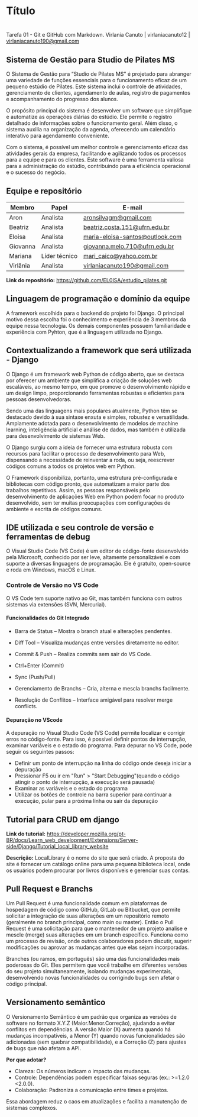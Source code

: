 # Título <h1>
Tarefa 01 - Git e GitHub com Markdown.
Virlania Canuto | virlaniacanuto12 | virlaniacanuto190@gmail.com
## Sistema de Gestão para Studio de Pilates MS
O Sistema de Gestão para “Studio de Pilates MS” é projetado para abranger uma
variedade de funções essenciais para o funcionamento eficaz de um pequeno estúdio de
Pilates. Este sistema inclui o controle de atividades, gerenciamento de clientes, agendamento de aulas, registro de pagamentos e acompanhamento do progresso dos alunos.

O propósito principal do sistema é desenvolver um software que simplifique e automatize
as operações diárias do estúdio. Ele permite o registro detalhado de informações sobre o
funcionamento geral. Além disso, o sistema auxilia na organização da agenda, oferecendo um calendário interativo para agendamento conveniente.

Com o sistema, é possível um melhor controle e gerenciamento eficaz das atividades
gerais da empresa, facilitando e agilizando todos os processos para a equipe e para os
clientes. Este software é uma ferramenta valiosa para a administração do estúdio,
contribuindo para a eficiência operacional e o sucesso do negócio.
## Equipe e repositório

Membro     |     Papel   |   E-mail   |
---------  | ----------- | ---------- |
Aron       | Analista           | aronsilvagm@gmail.com
Beatriz    | Analista           | beatriz.costa.151@ufrn.edu.br
Eloisa     | Analista           | maria-eloisa-santos@outlook.com
Giovanna   | Analista           | giovanna.melo.710@ufrn.edu.br
Mariana    | Líder técnico      | mari_caico@yahoo.com.br
Virlânia   | Analista           | virlaniacanuto190@gmail.com

**Link do repositório:** https://github.com/EL0ISA/estudio_pilates.git 

## Linguagem de programação e domínio da equipe 

A framework escolhida para o backend do projeto foi Django. O principal motivo dessa escolha foi o conhecimento e experiência de 3 membros da equipe nessa tecnologia. Os demais componentes possuem familiaridade e experiência com Pyhton, que é a linguagem utilizada no Django. 

## Contextualizando a framework que será utilizada - Django 

O Django é um framework web Python de código aberto, que se destaca por oferecer um ambiente que simplifica a criação de soluções web escaláveis, ao mesmo tempo, em que promove o desenvolvimento rápido e um design limpo, proporcionando ferramentas robustas e eficientes para pessoas desenvolvedoras.

Sendo uma das linguagens mais populares atualmente, Python têm se destacado devido à sua sintaxe enxuta e simples, robustez e versatilidade. Amplamente adotada para o desenvolvimento de modelos de machine learning, inteligência artificial e análise de dados, mas também é utilizada para desenvolvimento de sistemas Web.

O Django surgiu com a ideia de fornecer uma estrutura robusta com recursos para facilitar o processo de desenvolvimento para Web, dispensando a necessidade de reinventar a roda, ou seja, reescrever códigos comuns a todos os projetos web em Python.

O Framework disponibiliza, portanto, uma estrutura pré-configurada e bibliotecas com código pronto, que automatizam a maior parte dos trabalhos repetitivos. Assim, as pessoas responsáveis pelo desenvolvimento de aplicações Web em Python podem focar no produto desenvolvido, sem ter muitas preocupações com configurações de ambiente e escrita de códigos comuns.

## IDE utilizada e seu controle de versão e ferramentas de debug

O Visual Studio Code (VS Code) é um editor de código-fonte desenvolvido pela Microsoft, conhecido por ser leve, altamente personalizável e com suporte a diversas linguagens de programação. Ele é gratuito, open-source e roda em Windows, macOS e Linux.

### Controle de Versão no VS Code
O VS Code tem suporte nativo ao Git, mas também funciona com outros sistemas via extensões (SVN, Mercurial).

#### Funcionalidades do Git Integrado

- Barra de Status – Mostra o branch atual e alterações pendentes.

- Diff Tool – Visualiza mudanças entre versões diretamente no editor.

- Commit & Push – Realiza commits sem sair do VS Code.

- Ctrl+Enter (Commit)

- Sync (Push/Pull)

- Gerenciamento de Branchs – Cria, alterna e mescla branchs facilmente.

- Resolução de Conflitos – Interface amigável para resolver merge conflicts.

#### Depuração no VScode

A depuração no Visual Studio Code (VS Code) permite localizar e corrigir erros no código-fonte. Para isso, é possível definir pontos de interrupção, examinar variáveis e o estado do programa. 
Para depurar no VS Code, pode seguir os seguintes passos:

- Definir um ponto de interrupção na linha do código onde deseja iniciar a depuração
- Pressionar F5 ou ir em "Run" > "Start Debugging"(quando o código atingir o ponto de interrupção, a execução será pausada)
- Examinar as variáveis e o estado do programa
- Utilizar os botões de controle na barra superior para continuar a execução, pular para a próxima linha ou sair da depuração

## Tutorial para CRUD em django 

**Link do tutorial:** https://developer.mozilla.org/pt-BR/docs/Learn_web_development/Extensions/Server-side/Django/Tutorial_local_library_website 

**Descrição:** LocalLibrary é o nome do site que será criado. A proposta do site é fornecer um catálogo online para uma pequena biblioteca local, onde os usuários podem procurar por livros disponíveis e gerenciar suas contas.

## Pull Request e Branchs

Um Pull Request é uma funcionalidade comum em plataformas de hospedagem de código como GitHub, GitLab ou Bitbucket, que permite solicitar a integração de suas alterações em um repositório remoto (geralmente no branch principal, como main ou master). Então o Pull Request é uma solicitação para que o mantenedor de um projeto analise e mescle (merge) suas alterações em um branch específico. Funciona como um processo de revisão, onde outros colaboradores podem discutir, sugerir modificações ou aprovar as mudanças antes que elas sejam incorporadas.

Branches (ou ramos, em português) são uma das funcionalidades mais poderosas do Git. Eles permitem que você trabalhe em diferentes versões do seu projeto simultaneamente, isolando mudanças experimentais, desenvolvendo novas funcionalidades ou corrigindo bugs sem afetar o código principal.

## Versionamento semântico

O Versionamento Semântico é um padrão que organiza as versões de software no formato X.Y.Z (Maior.Menor.Correção), ajudando a evitar conflitos em dependências. A versão Maior (X) aumenta quando há mudanças incompatíveis, a Menor (Y) quando novas funcionalidades são adicionadas (sem quebrar compatibilidade), e a Correção (Z) para ajustes de bugs que não afetam a API.

**Por que adotar?**

- Clareza: Os números indicam o impacto das mudanças.
- Controle: Dependências podem especificar faixas seguras (ex.: >=1.2.0 <2.0.0).
- Colaboração: Padroniza a comunicação entre times e projetos.

Essa abordagem reduz o caos em atualizações e facilita a manutenção de sistemas complexos.



